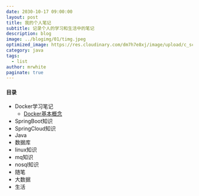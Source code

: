 ```yaml
---
date: 2030-10-17 09:00:00
layout: post
title: 我的个人笔记
subtitle: 记录个人的学习和生活中的笔记
description: blog
image: ../blogimg/01/timg.jpeg
optimized_image: https://res.cloudinary.com/dm7h7e8xj/image/upload/c_scale,w_380/v1559821648/theme5_wmutla.jpg
category: java
tags:
  - list
author: mrwhite
paginate: true
---
```



#### 目录

- Docker学习笔记
  - [Docker基本概念](http://localhost:4000/docker%E5%9F%BA%E6%9C%AC%E6%A6%82%E5%BF%B5/)
- SpringBoot知识
- SpringCloud知识
- Java
- 数据库
- linux知识
- mq知识
- nosql知识
- 随笔
- 大数据
- 生活


